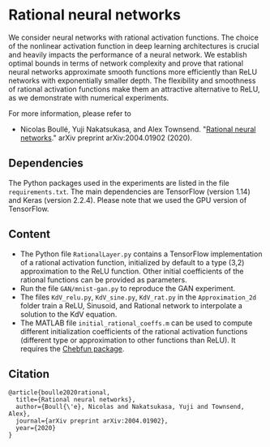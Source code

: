 # Rational neural networks

We consider neural networks with rational activation functions. The choice of the nonlinear activation function in deep learning architectures is crucial and heavily impacts the performance of a neural network. We establish optimal bounds in terms of network complexity and prove that rational neural networks approximate smooth functions more efficiently than ReLU networks with exponentially smaller depth. The flexibility and smoothness of rational activation functions make them an attractive alternative to ReLU, as we demonstrate with numerical experiments.

For more information, please refer to

- Nicolas Boullé, Yuji Nakatsukasa, and Alex Townsend. "[Rational neural networks](https://arxiv.org/abs/2004.01902)." arXiv preprint arXiv:2004.01902 (2020).

## Dependencies

The Python packages used in the experiments are listed in the file `requirements.txt`. The main dependencies are TensorFlow (version 1.14) and Keras (version 2.2.4). Please note that we used the GPU version of TensorFlow.

## Content

- The Python file `RationalLayer.py` contains a TensorFlow implementation of a rational activation function, initialized by default to a type (3,2) approximation to the ReLU function. Other initial coefficients of the rational functions can be provided as parameters.
- Run the file `GAN/mnist-gan.py` to reproduce the GAN experiment.
- The files `KdV_relu.py`, `KdV_sine.py`, `KdV_rat.py` in the `Approximation_2d` folder train a ReLU, Sinusoid, and Rational network to interpolate a solution to the KdV equation.
- The MATLAB file `initial_rational_coeffs.m` can be used to compute different initialization coefficients of the rational activation functions (different type or approximation to other functions than ReLU). It requires the [Chebfun package](https://www.chebfun.org/).

## Citation

```
@article{boulle2020rational,
  title={Rational neural networks},
  author={Boull{\'e}, Nicolas and Nakatsukasa, Yuji and Townsend, Alex},
  journal={arXiv preprint arXiv:2004.01902},
  year={2020}
}
```